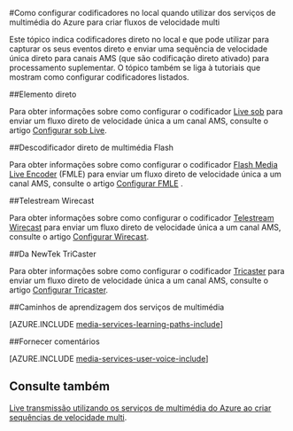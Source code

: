 <properties 
    pageTitle="Como configurar codificadores no local quando utilizar dos serviços de multimédia do Azure para criar fluxos de velocidade multi | Microsoft Azure" 
    description="Este tópico indica codificadores direto no local e que pode utilizar para capturar os seus eventos direto e enviar uma sequência de velocidade única direto para canais AMS (que são codificação direto ativado) para processamento suplementar. As tópico fornece hiperligações para tutoriais que mostram como configurar codificadores listados." 
    services="media-services" 
    documentationCenter="" 
    authors="juliako" 
    manager="erikre" 
    editor=""/>

<tags 
    ms.service="media-services" 
    ms.workload="media" 
    ms.tgt_pltfrm="na" 
    ms.devlang="na" 
    ms.topic="article" 
    ms.date="09/26/2016" 
    ms.author="juliako"/>



#<a name="how-to-configure-on-premise-encoders-when-using-azure-media-services-to-create-multi-bitrate-streams"></a>Como configurar codificadores no local quando utilizar dos serviços de multimédia do Azure para criar fluxos de velocidade multi

Este tópico indica codificadores direto no local e que pode utilizar para capturar os seus eventos direto e enviar uma sequência de velocidade única direto para canais AMS (que são codificação direto ativado) para processamento suplementar. O tópico também se liga à tutoriais que mostram como configurar codificadores listados.


##<a name="elemental-live"></a>Elemento direto

Para obter informações sobre como configurar o codificador [Live sob](http://www.elementaltechnologies.com/products/elemental-live) para enviar um fluxo direto de velocidade única a um canal AMS, consulte o artigo [Configurar sob Live](media-services-configure-elemental-live-encoder.md).
 
##<a name="flash-media-live-encoder"></a>Descodificador direto de multimédia Flash

Para obter informações sobre como configurar o codificador [Flash Media Live Encoder](http://www.adobe.com/products/flash-media-encoder.html) (FMLE) para enviar um fluxo direto de velocidade única a um canal AMS, consulte o artigo [Configurar FMLE](media-services-configure-fmle-live-encoder.md) .

##<a name="telestream-wirecast"></a>Telestream Wirecast

Para obter informações sobre como configurar o codificador [Telestream Wirecast](http://www.telestream.net/wirecast/overview.htm) para enviar um fluxo direto de velocidade única a um canal AMS, consulte o artigo [Configurar Wirecast](media-services-configure-wirecast-live-encoder.md).

##<a name="newtek-tricaster"></a>Da NewTek TriCaster

Para obter informações sobre como configurar o codificador [Tricaster](http://newtek.com/products/tricaster-40.html) para enviar um fluxo direto de velocidade única a um canal AMS, consulte o artigo [Configurar Tricaster](media-services-configure-tricaster-live-encoder.md).



##<a name="media-services-learning-paths"></a>Caminhos de aprendizagem dos serviços de multimédia

[AZURE.INCLUDE [media-services-learning-paths-include](../../includes/media-services-learning-paths-include.md)]

##<a name="provide-feedback"></a>Fornecer comentários

[AZURE.INCLUDE [media-services-user-voice-include](../../includes/media-services-user-voice-include.md)]

## <a name="see-also"></a>Consulte também

[Live transmissão utilizando os serviços de multimédia do Azure ao criar sequências de velocidade multi](media-services-manage-live-encoder-enabled-channels.md).
